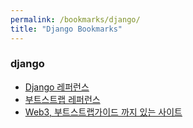 ```yaml
---
permalink: /bookmarks/django/
title: "Django Bookmarks"
---
```


### django
* [Django 레퍼런스](https://docs.djangoproject.com/ko/2.1/)
* [부트스트랩 레퍼런스](http://bootstrapk.com/)
* [Web3, 부트스트랩가이드 까지 있는 사이트](https://w3schools.com/)